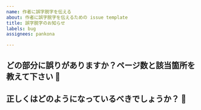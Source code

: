 ```yaml
---
name: 作者に誤字脱字を伝える
about: 作者に誤字脱字を伝えるための issue template
title: 誤字脱字のお知らせ
labels: bug
assignees: pankona

---
```


## どの部分に誤りがありますか？ページ数と該当箇所を教えて下さい :pray:

## 正しくはどのようになっているべきでしょうか？ :thinking:
